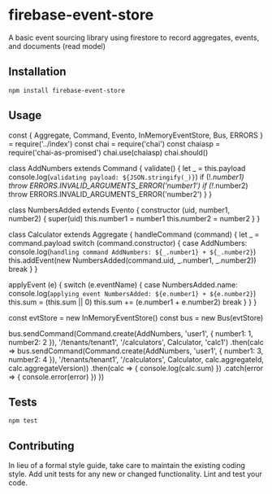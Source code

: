 firebase-event-store
=========

A basic event sourcing library using firestore to record aggregates, events, and documents (read model)

## Installation

  `npm install firebase-event-store`

## Usage

const {
  Aggregate,
  Command,
  Evento,
  InMemoryEventStore,
  Bus,
  ERRORS
} = require('../index')
const chai = require('chai')
const chaiasp = require('chai-as-promised')
chai.use(chaiasp)
chai.should()

class AddNumbers extends Command {
  validate() {
    let _ = this.payload
    console.log(``validating payload: ${JSON.stringify(_)}``)
    if (!_.number1) throw ERRORS.INVALID_ARGUMENTS_ERROR('number1')
    if (!_.number2) throw ERRORS.INVALID_ARGUMENTS_ERROR('number2')
  }
}

class NumbersAdded extends Evento {
  constructor (uid, number1, number2) {
    super(uid)
    this.number1 = number1
    this.number2 = number2
  }
}

class Calculator extends Aggregate {
  handleCommand (command) {
    let _ = command.payload
    switch (command.constructor) {
      case AddNumbers:
        console.log(``handling command AddNumbers: ${_.number1} + ${_.number2}``)
        this.addEvent(new NumbersAdded(command.uid, _.number1, _.number2))
        break
    }
  }

  applyEvent (e) {
    switch (e.eventName) {
      case NumbersAdded.name:
        console.log(``applying event NumbersAdded: ${e.number1} + ${e.number2}``)
        this.sum = (this.sum || 0)
        this.sum += (e.number1 + e.number2)
        break
    }
  }
}

const evtStore = new InMemoryEventStore()
const bus = new Bus(evtStore)

bus.sendCommand(Command.create(AddNumbers, 'user1', { number1: 1, number2: 2 }), '/tenants/tenant1', '/calculators', Calculator, 'calc1')
  .then(calc => bus.sendCommand(Command.create(AddNumbers, 'user1', { number1: 3, number2: 4 }), '/tenants/tenant1', '/calculators', Calculator, calc.aggregateId, calc.aggregateVersion))
    .then(calc => {
      console.log(calc.sum)
    }) 
    .catch(error => {
      console.error(error)
    })
  })

## Tests

  `npm test`

## Contributing

In lieu of a formal style guide, take care to maintain the existing coding style. Add unit tests for any new or changed functionality. Lint and test your code.